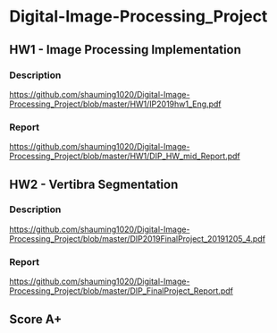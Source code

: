 # Digital-Image-Processing_Project
## HW1 - Image Processing Implementation
### Description
https://github.com/shauming1020/Digital-Image-Processing_Project/blob/master/HW1/IP2019hw1_Eng.pdf

### Report
https://github.com/shauming1020/Digital-Image-Processing_Project/blob/master/HW1/DIP_HW_mid_Report.pdf

## HW2 - Vertibra Segmentation
### Description
https://github.com/shauming1020/Digital-Image-Processing_Project/blob/master/DIP2019FinalProject_20191205_4.pdf

### Report
https://github.com/shauming1020/Digital-Image-Processing_Project/blob/master/DIP_FinalProject_Report.pdf

## Score A+

